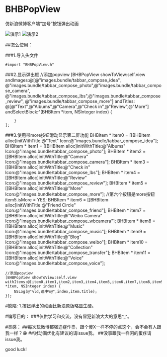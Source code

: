# BHBPopView
仿新浪微博客户端“加号”按钮弹出动画

![演示1](http://7xkdhe.com1.z0.glb.clouddn.com/sinaAnimation1.gif)
![演示2](http://7xkdhe.com1.z0.glb.clouddn.com/sinaAnimation2.gif)


##怎么使用：

###1.导入头文件

    #import "BHBPopView.h"

###2.显示弹出框
    //添加popview
    [BHBPopView showToView:self.view 
        andImages:@[@"images.bundle/tabbar_compose_idea",
          @"images.bundle/tabbar_compose_photo",@"images.bundle/tabbar_compose_camera",
          @"images.bundle/tabbar_compose_lbs",@"images.bundle/tabbar_compose_review",
          @"images.bundle/tabbar_compose_more"] 
        andTitles:
          @[@"Text",@"Albums",@"Camera",@"Check in",@"Review",@"More"] 
        andSelectBlock:^(BHBItem *item, NSInteger index) {
        
        }
    ];

###3.使用带more按钮滑动显示第二屏功能
    BHBItem * item0 = [[BHBItem alloc]initWithTitle:@"Text" Icon:@"images.bundle/tabbar_compose_idea"];
    BHBItem * item1 = [[BHBItem alloc]initWithTitle:@"Albums" Icon:@"images.bundle/tabbar_compose_photo"];
    BHBItem * item2 = [[BHBItem alloc]initWithTitle:@"Camera" Icon:@"images.bundle/tabbar_compose_camera"];
    BHBItem * item3 = [[BHBItem alloc]initWithTitle:@"Check in" Icon:@"images.bundle/tabbar_compose_lbs"];
    BHBItem * item4 = [[BHBItem alloc]initWithTitle:@"Review" Icon:@"images.bundle/tabbar_compose_review"];
    BHBItem * item5 = [[BHBItem alloc]initWithTitle:@"More" Icon:@"images.bundle/tabbar_compose_more"];
    //第六个按钮是more按钮
    item5.isMore = YES;
    BHBItem * item6 = [[BHBItem alloc]initWithTitle:@"Friend Circle" Icon:@"images.bundle/tabbar_compose_friend"];
    BHBItem * item7 = [[BHBItem alloc]initWithTitle:@"Weibo Camera" Icon:@"images.bundle/tabbar_compose_wbcamera"];
    BHBItem * item8 = [[BHBItem alloc]initWithTitle:@"Music" Icon:@"images.bundle/tabbar_compose_music"];
    BHBItem * item9 = [[BHBItem alloc]initWithTitle:@"Blog" Icon:@"images.bundle/tabbar_compose_weibo"];
    BHBItem * item10 = [[BHBItem alloc]initWithTitle:@"Collection" Icon:@"images.bundle/tabbar_compose_transfer"];
    BHBItem * item11 = [[BHBItem alloc]initWithTitle:@"Voice" Icon:@"images.bundle/tabbar_compose_voice"];
    
    //添加popview
    [BHBPopView showToView:self.view withItems:@[item0,item1,item2,item3,item4,item5,item6,item7,item8,item9,item10,item11]andSelectBlock:^(BHBItem *item, NSInteger index) {
        NSLog(@"%ld,选中%@",index,item.title);
    }];
    
    
#缺陷:
1.按钮弹出的动画比新浪原版略显生硬。

#编写目的：
###仅供学习和交流，没有冒犯新浪大大的意思^_^。

#灵感：
##每次玩微博都强迫症作祟，跟个傻X一样不停的点这个，会不会有人跟我一样？😁
##对动画优化有建议的请issue我。
##没事跟我一样闲的蛋疼请issue我。

good luck!

